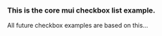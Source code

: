 
### This is the core mui checkbox list example.

All future checkbox examples are based on this...
